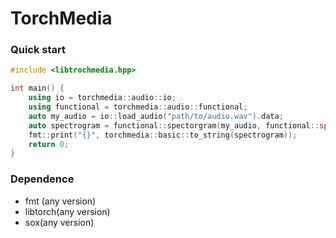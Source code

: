 # TorchMedia

### Quick start

```C++
#include <libtrochmedia.hpp>

int main() {
    using io = torchmedia::audio::io;
    using functional = torchmedia::audio::functional;
    auto my_audio = io::load_audio("path/to/audio.wav").data;
    auto spectrogram = functional::spectorgram(my_audio, functional::spectrogram_options_t{}.windows(400).n_fft(200));
    fmt::print("{}", torchmedia::basic::to_string(spectrogram));
    return 0;
}
```
### Dependence
* fmt (any version)
* libtorch(any version)
* sox(any version)